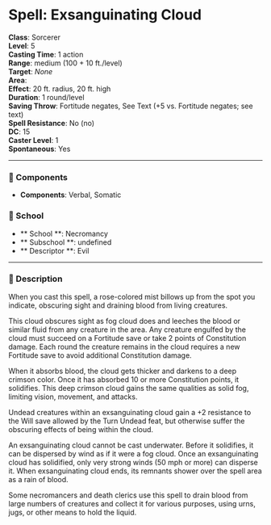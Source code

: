 
# Spell: Exsanguinating Cloud
**Class**: Sorcerer  
**Level**: 5  
**Casting Time**: 1 action  
**Range**: medium (100 + 10 ft./level)  
**Target**: _None_  
**Area**:   
**Effect**: 20 ft. radius, 20 ft. high  
**Duration**: 1 round/level  
**Saving Throw**: Fortitude negates, See Text (+5 vs. Fortitude negates; see text)  
**Spell Resistance**: No (no)  
**DC**: 15  
**Caster Level**: 1  
**Spontaneous**: Yes

---

### 🔮 Components
- **Components**: Verbal, Somatic

### 🏫 School
- ** School **: Necromancy
- ** Subschool **: undefined
- ** Descriptor **: Evil
---

### 📜 Description
When you cast this spell, a rose-colored mist billows up from the spot you indicate, obscuring sight and draining blood from living creatures.

This cloud obscures sight as fog cloud does and leeches the blood or similar fluid from any creature in the area. Any creature engulfed by the cloud must succeed on a Fortitude save or take 2 points of Constitution damage. Each round the creature remains in the cloud requires a new Fortitude save to avoid additional Constitution damage.

When it absorbs blood, the cloud gets thicker and darkens to a deep crimson color. Once it has absorbed 10 or more Constitution points, it solidifies. This deep crimson cloud gains the same qualities as solid fog, limiting vision, movement, and attacks.

Undead creatures within an exsanguinating cloud gain a +2 resistance to the Will save allowed by the Turn Undead feat, but otherwise suffer the obscuring effects of being within the cloud.

An exsanguinating cloud cannot be cast underwater. Before it solidifies, it can be dispersed by wind as if it were a fog cloud. Once an exsanguinating cloud has solidified, only very strong winds (50 mph or more) can disperse it. When exsanguinating cloud ends, its remnants shower over the spell area as a rain of blood.

Some necromancers and death clerics use this spell to drain blood from large numbers of creatures and collect it for various purposes, using urns, jugs, or other means to hold the liquid.
